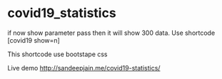 # covid19_statistics
if now show parameter pass then it will show 300 data.
Use shortcode [covid19 show=n]

This shortcode use bootstape css 

Live demo http://sandeepjain.me/covid19-statistics/
